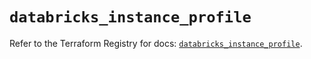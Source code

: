 # `databricks_instance_profile`

Refer to the Terraform Registry for docs: [`databricks_instance_profile`](https://registry.terraform.io/providers/databricks/databricks/1.39.0/docs/resources/instance_profile).
